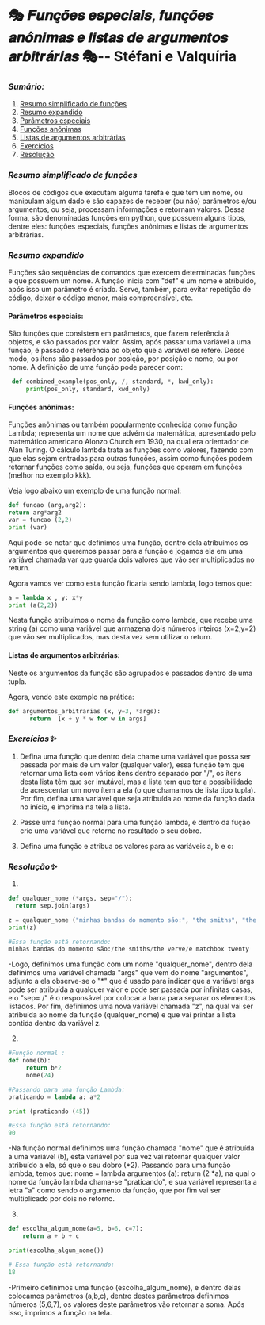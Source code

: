 # 🎭 𝑭𝒖𝒏𝒄̧𝒐̃𝒆𝒔 𝒆𝒔𝒑𝒆𝒄𝒊𝒂𝒊𝒔, 𝒇𝒖𝒏𝒄̧𝒐̃𝒆𝒔 𝒂𝒏𝒐̂𝒏𝒊𝒎𝒂𝒔 𝒆 𝒍𝒊𝒔𝒕𝒂𝒔 𝒅𝒆 𝒂𝒓𝒈𝒖𝒎𝒆𝒏𝒕𝒐𝒔 𝒂𝒓𝒃𝒊𝒕𝒓𝒂́𝒓𝒊𝒂𝒔  🎭-- Stéfani e Valquíria

### *Sumário:*
1. [Resumo simplificado de funções](#Resumo-simplificado-de-funções)
2. [Resumo expandido](#Resumo-expandido)
3. [Parâmetros especiais](#Parâmetros-especiais)
4. [Funções anônimas](#Funções-anônimas)
5. [Listas de argumentos arbitrárias](#Listas-de-argumentos-arbitrárias)
6. [Exercícios](#Exercícios)
7. [Resolução](#Resolução)

### *Resumo simplificado de funções*

Blocos de códigos que executam alguma tarefa e que tem um nome, ou manipulam algum dado e são capazes de receber (ou não) parâmetros e/ou argumentos, ou seja, processam informações e retornam valores. Dessa forma, são denominadas funções em python, que possuem alguns tipos, dentre eles: funções especiais, funções anônimas e listas de argumentos arbitrárias. 


### *Resumo expandido*

Funções são sequências de comandos que exercem determinadas funções e que possuem um nome. A função inicia com "def" e um nome é atribuído, após isso um parâmetro é criado. Serve, também, para evitar repetição de código, deixar o código menor, mais compreensível, etc. 

#### Parâmetros especiais: 
São funções que consistem em parâmetros, que fazem referência à objetos, e são passados por valor. Assim, após passar uma variável a uma função, é passado a referência ao objeto que a variável se refere. Desse modo, os ítens são passados por posição, por posição e nome, ou por nome.
A definição de uma função pode parecer com:
```python
 def combined_example(pos_only, /, standard, *, kwd_only):
     print(pos_only, standard, kwd_only)
```

#### Funções anônimas: 
Funções anônimas ou também popularmente conhecida como
função Lambda; representa um nome que advém da matemática,
apresentado pelo matemático americano Alonzo Church em 1930, na qual era
orientador de Alan Turing. O cálculo lambda trata as funções como
valores, fazendo com que elas sejam entradas para outras funções, assim
como funções podem retornar funções como saída, ou seja, funções que
operam em funções (melhor no exemplo kkk).

Veja logo abaixo um exemplo de uma função normal:

```python
def funcao (arg,arg2):
return arg*arg2
var = funcao (2,2)
print (var)
```
Aqui pode-se notar que definimos uma função, dentro dela atribuímos os
argumentos que queremos passar para a função e jogamos ela em uma
variável chamada var que guarda dois valores que vão ser multiplicados no
return. 

Agora vamos ver como esta função ficaria sendo lambda, logo temos que:

```python
a = lambda x , y: x*y
print (a(2,2))
```

Nesta função atribuímos o nome da função como lambda, que recebe uma
string (a) como uma variável que armazena dois números inteiros (x=2,y=2)
que vão ser multiplicados, mas desta vez sem utilizar o return.

#### Listas de argumentos arbitrárias:
 Neste os argumentos da função são agrupados e passados dentro de uma tupla.

 Agora, vendo este exemplo na prática:

``` python
def argumentos_arbitrarias (x, y=3, *args):
      return  [x + y * w for w in args]
```

### *Exercícios✨*

1. Defina uma função que dentro dela chame uma variável que possa ser passada por mais de um valor (qualquer valor), essa função tem que retornar uma lista com vários ítens dentro separado por "/", os ítens desta lista têm que ser imutável, mas a lista tem que ter a possibilidade de acrescentar um novo ítem a ela (o que chamamos de lista tipo tupla). Por fim, defina uma variável que seja atribuída ao nome da função dada no início, e imprima na tela a lista. 

2. Passe uma função normal para uma função lambda, e dentro da fução crie uma variável que retorne no resultado o seu dobro.

3. Defina uma função e atribua os valores para as variáveis a, b e c:



### *Resolução✨*

1.
```python
def qualquer_nome (*args, sep="/"):
  return sep.join(args)

z = qualquer_nome ("minhas bandas do momento são:", "the smiths", "the verve" , "e matchbox twenty") 
print(z)
  ```
```python
#Essa função está retornando:
minhas bandas do momento são:/the smiths/the verve/e matchbox twenty
```

  -Logo, definimos uma função com um nome "qualquer_nome", dentro dela definimos uma variável chamada "args" que vem do nome "argumentos", adjunto a ela observe-se o "*" que é usado para indicar que a variável args pode ser atribuída a qualquer valor e pode ser passada por infinitas casas, e o "sep= /" é o responsável por colocar a barra para separar os elementos listados. Por fim, definimos uma nova variável chamada "z", na qual vai ser atribuída ao nome da função (qualquer_nome) e que vai printar a lista contida dentro da variável z.
  

2. 
```python
#Função normal :
def nome(b):
     return b*2
     nome(24)

#Passando para uma função Lambda:
praticando = lambda a: a*2

print (praticando (45))
``` 
```python
#Essa função está retornando:
90
```

 -Na função normal definimos uma função chamada "nome" que é atribuída a uma variável (b), esta variável por sua vez vai retornar qualquer valor atribuído a ela, só que o seu dobro (*2). Passando para uma função lambda, temos que: nome = lambda argumentos (a): return (2 *a), na qual o nome da função lambda chama-se "praticando", e sua variável representa a letra "a"  como sendo o argumento da função, que por fim vai ser multiplicado por dois no retorno.


3. 
```python 
def escolha_algum_nome(a=5, b=6, c=7):
    return a + b + c

print(escolha_algum_nome())
  ```
```python 
# Essa função está retornando:
18
  ```
 -Primeiro definimos uma função (escolha_algum_nome), e dentro delas colocamos parâmetros (a,b,c), dentro destes parâmetros definimos números (5,6,7), os valores deste parâmetros vão retornar a soma. Após isso, imprimos a função na tela. 